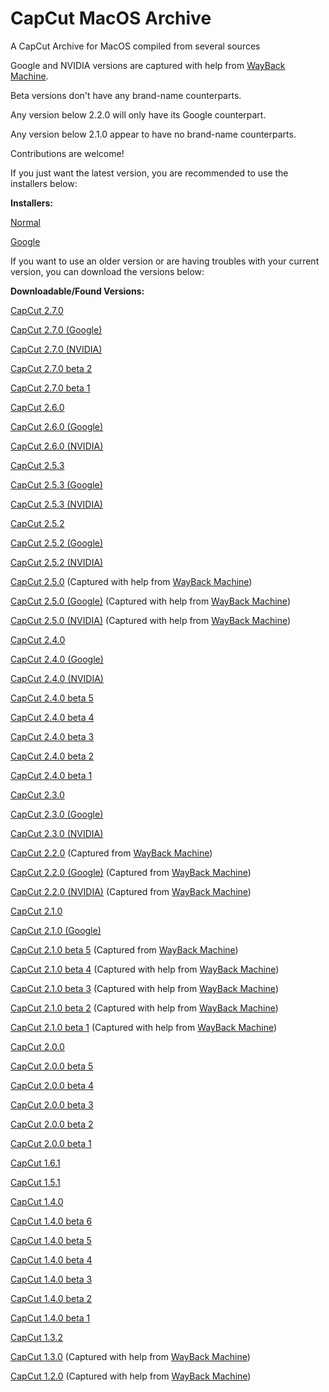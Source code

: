 # CapCut MacOS Archive
A CapCut Archive for MacOS compiled from several sources

Google and NVIDIA versions are captured with help from [WayBack Machine](https://web.archive.org/web/*/https://lf16-capcut.faceulv.com/obj/capcutpc-packages-us/packages*).

Beta versions don't have any brand-name counterparts.

Any version below 2.2.0 will only have its Google counterpart.

Any version below 2.1.0 appear to have no brand-name counterparts.

Contributions are welcome!

If you just want the latest version, you are recommended to use the installers below:

**Installers:**

[Normal](https://lf16-capcut.faceulv.com/obj/capcutpc-packages-us/installer/capcut_capcutpc_0_1.2.3_installer.dmg)

[Google](https://lf16-capcut.faceulv.com/obj/capcutpc-packages-us/installer/capcut_capcutpc_google_1.2.3_installer.dmg)

If you want to use an older version or are having troubles with your current version, you can download the versions below:

**Downloadable/Found Versions:**

[CapCut 2.7.0](https://lf16-capcut.faceulv.com/obj/capcutpc-packages-us/packages/CapCut_2_7_0_886_capcutpc_0_creatortool.dmg)

[CapCut 2.7.0 (Google)](https://lf16-capcut.faceulv.com/obj/capcutpc-packages-us/packages/CapCut_2_7_0_886_capcutpc_google_creatortool.dmg)

[CapCut 2.7.0 (NVIDIA)](https://lf16-capcut.faceulv.com/obj/capcutpc-packages-us/packages/CapCut_2_7_0_886_capcutpc_nvidia_creatortool.dmg)

[CapCut 2.7.0 beta 2](https://lf16-capcut.faceulv.com/obj/capcutpc-packages-us/packages/CapCut_2_7_0-beta2_876_capcutpc_beta_creatortool.dmg)

[CapCut 2.7.0 beta 1](https://lf16-capcut.faceulv.com/obj/capcutpc-packages-us/packages/CapCut_2_7_0-beta1_863_capcutpc_beta_creatortool.dmg)

[CapCut 2.6.0](https://lf16-capcut.faceulv.com/obj/capcutpc-packages-us/packages/CapCut_2_6_0_824_capcutpc_0_creatortool.dmg)

[CapCut 2.6.0 (Google)](https://lf16-capcut.faceulv.com/obj/capcutpc-packages-us/packages/CapCut_2_6_0_824_capcutpc_google_creatortool.dmg)

[CapCut 2.6.0 (NVIDIA)](https://lf16-capcut.faceulv.com/obj/capcutpc-packages-us/packages/CapCut_2_6_0_824_capcutpc_nvidia_creatortool.dmg)

[CapCut 2.5.3](https://lf16-capcut.faceulv.com/obj/capcutpc-packages-us/packages/CapCut_2_5_3_819_capcutpc_0_creatortool.dmg)

[CapCut 2.5.3 (Google)](https://lf16-capcut.faceulv.com/obj/capcutpc-packages-us/packages/CapCut_2_5_3_819_capcutpc_google_creatortool.dmg)

[CapCut 2.5.3 (NVIDIA)](https://lf16-capcut.faceulv.com/obj/capcutpc-packages-us/packages/CapCut_2_5_3_819_capcutpc_nvidia_creatortool.dmg)

[CapCut 2.5.2](https://lf16-capcut.faceulv.com/obj/capcutpc-packages-us/packages/CapCut_2_5_2_768_capcutpc_0_creatortool.dmg)

[CapCut 2.5.2 (Google)](https://lf16-capcut.faceulv.com/obj/capcutpc-packages-us/packages/CapCut_2_5_2_768_capcutpc_google_creatortool.dmg)

[CapCut 2.5.2 (NVIDIA)](https://lf16-capcut.faceulv.com/obj/capcutpc-packages-us/packages/CapCut_2_5_2_768_capcutpc_nvidia_creatortool.dmg)

[CapCut 2.5.0](https://lf16-capcut.faceulv.com/obj/capcutpc-packages-us/packages/CapCut_2_5_0_731_capcutpc_0_creatortool.dmg) (Captured with help from [WayBack Machine](https://web.archive.org/web/*/https://lf16-capcut.faceulv.com/obj/capcutpc-packages-us/packages*))

[CapCut 2.5.0 (Google)](https://lf16-capcut.faceulv.com/obj/capcutpc-packages-us/packages/CapCut_2_5_0_731_capcutpc_google_creatortool.dmg) (Captured with help from [WayBack Machine](https://web.archive.org/web/*/https://lf16-capcut.faceulv.com/obj/capcutpc-packages-us/packages*))

[CapCut 2.5.0 (NVIDIA)](https://lf16-capcut.faceulv.com/obj/capcutpc-packages-us/packages/CapCut_2_5_0_731_capcutpc_nvidia_creatortool.dmg) (Captured with help from [WayBack Machine](https://web.archive.org/web/*/https://lf16-capcut.faceulv.com/obj/capcutpc-packages-us/packages*))

[CapCut 2.4.0](https://lf16-capcut.faceulv.com/obj/capcutpc-packages-us/packages/CapCut_2_4_0_646_capcutpc_0_creatortool.dmg)

[CapCut 2.4.0 (Google)](https://lf16-capcut.faceulv.com/obj/capcutpc-packages-us/packages/CapCut_2_4_0_646_capcutpc_google_creatortool.dmg)

[CapCut 2.4.0 (NVIDIA)](https://lf16-capcut.faceulv.com/obj/capcutpc-packages-us/packages/CapCut_2_4_0_646_capcutpc_nvidia_creatortool.dmg)

[CapCut 2.4.0 beta 5](https://lf16-capcut.faceulv.com/obj/capcutpc-packages-us/packages/CapCut_2_4_0-beta5_645_capcutpc_beta_creatortool.dmg)

[CapCut 2.4.0 beta 4](https://lf16-capcut.faceulv.com/obj/capcutpc-packages-us/packages/CapCut_2_4_0-beta4_637_capcutpc_beta_creatortool.dmg)

[CapCut 2.4.0 beta 3](https://lf16-capcut.faceulv.com/obj/capcutpc-packages-us/packages/CapCut_2_4_0-beta3_631_capcutpc_beta_creatortool.dmg)

[CapCut 2.4.0 beta 2](https://lf16-capcut.faceulv.com/obj/capcutpc-packages-us/packages/CapCut_2_4_0-beta2_627_capcutpc_beta_creatortool.dmg)

[CapCut 2.4.0 beta 1](https://lf16-capcut.faceulv.com/obj/capcutpc-packages-us/packages/CapCut_2_4_0-beta1_610_capcutpc_beta_creatortool.dmg)

[CapCut 2.3.0](https://lf16-capcut.faceulv.com/obj/capcutpc-packages-us/packages/CapCut_2_3_0_579_capcutpc_0_creatortool.dmg)

[CapCut 2.3.0 (Google)](https://lf16-capcut.faceulv.com/obj/capcutpc-packages-us/packages/CapCut_2_3_0_579_capcutpc_google_creatortool.dmg)

[CapCut 2.3.0 (NVIDIA)](https://lf16-capcut.faceulv.com/obj/capcutpc-packages-us/packages/CapCut_2_3_0_579_capcutpc_nvidia_creatortool.dmg)

[CapCut 2.2.0](https://lf16-capcut.faceulv.com/obj/capcutpc-packages-us/packages/CapCut_2_2_0_506_capcutpc_0_creatortool.dmg) (Captured from [WayBack Machine](https://web.archive.org/web/*/https://lf16-capcut.faceulv.com/obj/capcutpc-packages-us/packages*))

[CapCut 2.2.0 (Google)](https://lf16-capcut.faceulv.com/obj/capcutpc-packages-us/packages/CapCut_2_2_0_506_capcutpc_google_creatortool.dmg) (Captured from [WayBack Machine](https://web.archive.org/web/*/https://lf16-capcut.faceulv.com/obj/capcutpc-packages-us/packages*))

[CapCut 2.2.0 (NVIDIA)](https://lf16-capcut.faceulv.com/obj/capcutpc-packages-us/packages/CapCut_2_2_0_506_capcutpc_nvidia_creatortool.dmg) (Captured from [WayBack Machine](https://web.archive.org/web/*/https://lf16-capcut.faceulv.com/obj/capcutpc-packages-us/packages*))

[CapCut 2.1.0](https://lf16-capcut.faceulv.com/obj/capcutpc-packages-us/packages/CapCut_2_1_0_424_capcutpc_0.dmg)

[CapCut 2.1.0 (Google)](https://lf16-capcut.faceulv.com/obj/capcutpc-packages-us/packages/CapCut_2_1_0_424_capcutpc_google.dmg)

[CapCut 2.1.0 beta 5](https://lf16-capcut.faceulv.com/obj/capcutpc-packages-us/packages/CapCut_2_1_0-beta5_418_capcutpc_beta.dmg) (Captured from [WayBack Machine](https://web.archive.org/web/*/https://lf16-capcut.faceulv.com/obj/capcutpc-packages-us/packages*))

[CapCut 2.1.0 beta 4](https://lf16-capcut.faceulv.com/obj/capcutpc-packages-us/packages/CapCut_2_1_0-beta4_412_capcutpc_beta.dmg) (Captured with help from [WayBack Machine](https://web.archive.org/web/*/https://lf16-capcut.faceulv.com/obj/capcutpc-packages-us/packages*))

[CapCut 2.1.0 beta 3](https://lf16-capcut.faceulv.com/obj/capcutpc-packages-us/packages/CapCut_2_1_0-beta3_410_capcutpc_beta.dmg) (Captured with help from [WayBack Machine](https://web.archive.org/web/*/https://lf16-capcut.faceulv.com/obj/capcutpc-packages-us/packages*))

[CapCut 2.1.0 beta 2](https://lf16-capcut.faceulv.com/obj/capcutpc-packages-us/packages/CapCut_2_1_0-beta2_406_capcutpc_beta.dmg) (Captured with help from [WayBack Machine](https://web.archive.org/web/*/https://lf16-capcut.faceulv.com/obj/capcutpc-packages-us/packages*))

[CapCut 2.1.0 beta 1](https://lf16-capcut.faceulv.com/obj/capcutpc-packages-us/packages/CapCut_2_1_0-beta1_402_capcutpc_beta.dmg) (Captured with help from [WayBack Machine](https://web.archive.org/web/*/https://lf16-capcut.faceulv.com/obj/capcutpc-packages-us/packages*))

[CapCut 2.0.0](https://lf16-capcut.faceulv.com/obj/capcutpc-packages-us/packages/CapCut_2_0_0_359_capcutpc_0.dmg)

[CapCut 2.0.0 beta 5](https://lf16-capcut.faceulv.com/obj/capcutpc-packages-us/packages/CapCut_2_0_0-beta5_352_capcutpc_beta.dmg)

[CapCut 2.0.0 beta 4](https://lf16-capcut.faceulv.com/obj/capcutpc-packages-us/packages/CapCut_2_0_0-beta4_350_capcutpc_beta.dmg)

[CapCut 2.0.0 beta 3](https://lf16-capcut.faceulv.com/obj/capcutpc-packages-us/packages/CapCut_2_0_0-beta3_347_capcutpc_beta.dmg)

[CapCut 2.0.0 beta 2](https://lf16-capcut.faceulv.com/obj/capcutpc-packages-us/packages/CapCut_2_0_0-beta2_344_capcutpc_beta.dmg)

[CapCut 2.0.0 beta 1](https://lf16-capcut.faceulv.com/obj/capcutpc-packages-us/packages/CapCut_2_0_0-beta1_337_capcutpc_beta.dmg)

[CapCut 1.6.1](https://lf16-capcut.faceulv.com/obj/capcutpc-packages-us/packages/CapCut_1_6_1_308_capcutpc_0.dmg)

[CapCut 1.5.1](https://lf16-capcut.faceulv.com/obj/capcutpc-packages-us/packages/CapCut_1_5_1_248_capcutpc_0.dmg)

[CapCut 1.4.0](https://lf16-capcut.faceulv.com/obj/capcutpc-packages-us/packages/CapCut_1_4_0_188_capcutpc_0.dmg)

[CapCut 1.4.0 beta 6](https://lf16-capcut.faceulv.com/obj/capcutpc-packages-us/packages/CapCut_1_4_0-beta6_176_capcutpc_beta.dmg)

[CapCut 1.4.0 beta 5](https://lf16-capcut.faceulv.com/obj/capcutpc-packages-us/packages/CapCut_1_4_0-beta5_174_capcutpc_beta.dmg)

[CapCut 1.4.0 beta 4](https://lf16-capcut.faceulv.com/obj/capcutpc-packages-us/packages/CapCut_1_4_0-beta4_171_capcutpc_beta.dmg)

[CapCut 1.4.0 beta 3](https://lf16-capcut.faceulv.com/obj/capcutpc-packages-us/packages/CapCut_1_4_0-beta3_168_capcutpc_beta.dmg)

[CapCut 1.4.0 beta 2](https://lf16-capcut.faceulv.com/obj/capcutpc-packages-us/packages/CapCut_1_4_0-beta2_167_capcutpc_beta.dmg)

[CapCut 1.4.0 beta 1](https://lf16-capcut.faceulv.com/obj/capcutpc-packages-us/packages/CapCut_1_4_0-beta1_165_capcutpc_beta.dmg)

[CapCut 1.3.2](https://lf16-capcut.faceulv.com/obj/capcutpc-packages-us/packages/CapCut_1_3_2_159_capcutpc_0.dmg)

[CapCut 1.3.0](https://lf16-capcut.faceulv.com/obj/capcutpc-packages-us/packages/CapCut_1_3_0_138_capcutpc_0.dmg) (Captured with help from [WayBack Machine](https://web.archive.org/web/*/https://lf16-capcut.faceulv.com/obj/capcutpc-packages-us/packages*))

[CapCut 1.2.0](https://lf16-capcut.faceulv.com/obj/capcutpc-packages-us/packages/CapCut_1_2_0_110_capcutpc_0.dmg) (Captured with help from [WayBack Machine](https://web.archive.org/web/*/https://lf16-capcut.faceulv.com/obj/capcutpc-packages-us/packages*))
